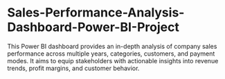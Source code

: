 # Sales-Performance-Analysis-Dashboard-Power-BI-Project
This Power BI dashboard provides an in-depth analysis of company sales performance across multiple years, categories, customers, and payment modes. It aims to equip stakeholders with actionable insights into revenue trends, profit margins, and customer behavior.
